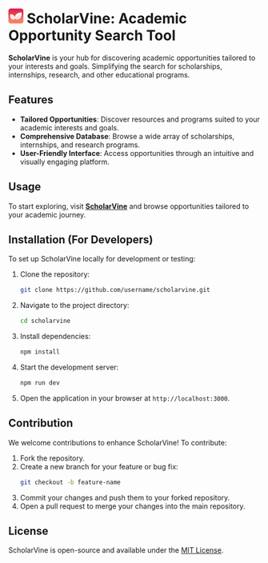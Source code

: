 # <img src="public/logo.png" alt="Logo" width="30"> ScholarVine: Academic Opportunity Search Tool  

**ScholarVine** is your hub for discovering academic opportunities tailored to your interests and goals. Simplifying the search for scholarships, internships, research, and other educational programs.

## Features  
- **Tailored Opportunities**: Discover resources and programs suited to your academic interests and goals.  
- **Comprehensive Database**: Browse a wide array of scholarships, internships, and research programs.  
- **User-Friendly Interface**: Access opportunities through an intuitive and visually engaging platform.  

## Usage  
To start exploring, visit **[ScholarVine](https://scholarvine.vercel.app/)** and browse opportunities tailored to your academic journey.  


## Installation (For Developers)  
To set up ScholarVine locally for development or testing:  

1. Clone the repository:  
   ```bash  
   git clone https://github.com/username/scholarvine.git  
   ```  

2. Navigate to the project directory:  
   ```bash  
   cd scholarvine  
   ```  

3. Install dependencies:  
   ```bash  
   npm install  
   ```  

4. Start the development server:  
   ```bash  
   npm run dev  
   ```  

5. Open the application in your browser at `http://localhost:3000`.  

## Contribution  
We welcome contributions to enhance ScholarVine! To contribute:  
1. Fork the repository.  
2. Create a new branch for your feature or bug fix:  
   ```bash  
   git checkout -b feature-name  
   ```  
3. Commit your changes and push them to your forked repository.  
4. Open a pull request to merge your changes into the main repository.  

## License  
ScholarVine is open-source and available under the [MIT License](LICENSE).  
